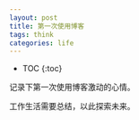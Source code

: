 ```yaml
---
layout: post
title: 第一次使用博客
tags: think
categories: life
---
```


* TOC 
{:toc}

记录下第一次使用博客激动的心情。

工作生活需要总结，以此探索未来。
